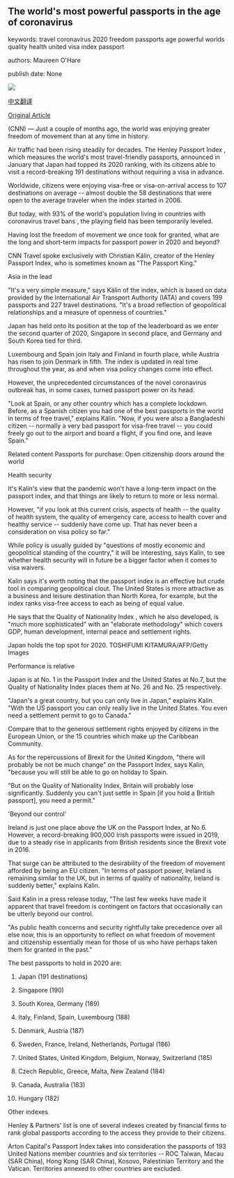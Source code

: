 ## The world's most powerful passports in the age of coronavirus

keywords: travel coronavirus 2020 freedom passports age powerful worlds quality health united visa index passport

authors: Maureen O'Hare

publish date: None

![](https://cdn.cnn.com/cnnnext/dam/assets/181031131719-passports-file-photo-super-tease.jpg)

[中文翻译](The%20world%27s%20most%20powerful%20passports%20in%20the%20age%20of%20coronavirus_zh.md)

[Original Article](https://edition.cnn.com/travel/article/henley-index-passport-power-coronavirus/index.html)

(CNN) — Just a couple of months ago, the world was enjoying greater freedom of movement than at any time in history.

Air traffic had been rising steadily for decades. The Henley Passport Index , which measures the world's most travel-friendly passports, announced in January that Japan had topped its 2020 ranking, with its citizens able to visit a record-breaking 191 destinations without requiring a visa in advance.

Worldwide, citizens were enjoying visa-free or visa-on-arrival access to 107 destinations on average -- almost double the 58 destinations that were open to the average traveler when the index started in 2006.

But today, with 93% of the world's population living in countries with coronavirus travel bans , the playing field has been temporarily leveled.

Having lost the freedom of movement we once took for granted, what are the long and short-term impacts for passport power in 2020 and beyond?

CNN Travel spoke exclusively with Christian Kälin, creator of the Henley Passport Index, who is sometimes known as "The Passport King."

Asia in the lead

"It's a very simple measure," says Kälin of the index, which is based on data provided by the International Air Transport Authority (IATA) and covers 199 passports and 227 travel destinations. "It's a broad reflection of geopolitical relationships and a measure of openness of countries."

Japan has held onto its position at the top of the leaderboard as we enter the second quarter of 2020, Singapore in second place, and Germany and South Korea tied for third.

Luxembourg and Spain join Italy and Finland in fourth place, while Austria has risen to join Denmark in fifth. The index is updated in real time throughout the year, as and when visa policy changes come into effect.

However, the unprecedented circumstances of the novel coronavirus outbreak has, in some cases, turned passport power on its head.

"Look at Spain, or any other country which has a complete lockdown. Before, as a Spanish citizen you had one of the best passports in the world in terms of free travel," explains Kälin. "Now, if you were also a Bangladeshi citizen -- normally a very bad passport for visa-free travel -- you could freely go out to the airport and board a flight, if you find one, and leave Spain."

Related content Passports for purchase: Open citizenship doors around the world

Health security

It's Kalin's view that the pandemic won't have a long-term impact on the passport index, and that things are likely to return to more or less normal.

However, "if you look at this current crisis, aspects of health -- the quality of health system, the quality of emergency care, access to health cover and healthy service -- suddenly have come up. That has never been a consideration on visa policy so far."

While policy is usually guided by "questions of mostly economic and geopolitical standing of the country," it will be interesting, says Kalin, to see whether health security will in future be a bigger factor when it comes to visa waivers.

Kalin says it's worth noting that the passport index is an effective but crude tool in comparing geopolitical clout. The United States is more attractive as a business and leisure destination than North Korea, for example, but the index ranks visa-free access to each as being of equal value.

He says that the Quality of Nationality Index , which he also developed, is "much more sophisticated" with an "elaborate methodology" which covers GDP, human development, internal peace and settlement rights.

Japan holds the top spot for 2020. TOSHIFUMI KITAMURA/AFP/Getty Images

Performance is relative

Japan is at No. 1 in the Passport Index and the United States at No.7, but the Quality of Nationality Index places them at No. 26 and No. 25 respectively.

"Japan's a great country, but you can only live in Japan," explains Kalin. "With the US passport you can only really live in the United States. You even need a settlement permit to go to Canada."

Compare that to the generous settlement rights enjoyed by citizens in the European Union, or the 15 countries which make up the Caribbean Community.

As for the repercussions of Brexit for the United Kingdom, "there will probably be not be much change" on the Passport Index, says Kalin, "because you will still be able to go on holiday to Spain.

"But on the Quality of Nationality Index, Britain will probably lose significantly. Suddenly you can't just settle in Spain [if you hold a British passport], you need a permit."

'Beyond our control'

Ireland is just one place above the UK on the Passport Index, at No 6. However, a record-breaking 900,000 Irish passports were issued in 2019, due to a steady rise in applicants from British residents since the Brexit vote in 2016.

That surge can be attributed to the desirability of the freedom of movement afforded by being an EU citizen. "In terms of passport power, Ireland is remaining similar to the UK, but in terms of quality of nationality, Ireland is suddenly better," explains Kalin.

Said Kalin in a press release today, "The last few weeks have made it apparent that travel freedom is contingent on factors that occasionally can be utterly beyond our control.

"As public health concerns and security rightfully take precedence over all else now, this is an opportunity to reflect on what freedom of movement and citizenship essentially mean for those of us who have perhaps taken them for granted in the past."

The best passports to hold in 2020 are:

1. Japan (191 destinations)

2. Singapore (190)

3. South Korea, Germany (189)

4. Italy, Finland, Spain, Luxembourg (188)

5. Denmark, Austria (187)

6. Sweden, France, Ireland, Netherlands, Portugal (186)

7. United States, United Kingdom, Belgium, Norway, Switzerland (185)

8. Czech Republic, Greece, Malta, New Zealand (184)

9. Canada, Australia (183)

10. Hungary (182)

Other indexes

Henley & Partners' list is one of several indexes created by financial firms to rank global passports according to the access they provide to their citizens.

Arton Capital's Passport Index takes into consideration the passports of 193 United Nations member countries and six territories -- ROC Taiwan, Macau (SAR China), Hong Kong (SAR China), Kosovo, Palestinian Territory and the Vatican. Territories annexed to other countries are excluded.
